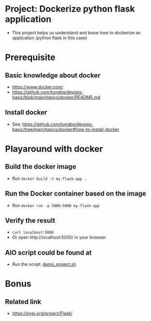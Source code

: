 # Project: Dockerize python flask application

- This project helps us understand and know how to dockerize an application (python flask in this case)

# Prerequisite

## Basic knowledge about docker

- https://www.docker.com/
- https://github.com/tungbq/devops-basic/blob/main/topics/docker/README.md

## Install docker

- See: https://github.com/tungbq/devops-basic/tree/main/topics/docker#how-to-install-docker

# Playaround with docker

## Build the docker image

- Run `docker build -t my-flask-app .`

## Run the Docker container based on the image

- Run `docker run -p 5000:5000 my-flask-app`

## Verify the result

- `curl localhost:5000`
- Or open http://localhost:5000/ in your browser

## AIO script could be found at

- Run the script: [demo_project.sh](./demo_project.sh)

# Bonus

## Related link

- https://pypi.org/project/Flask/
